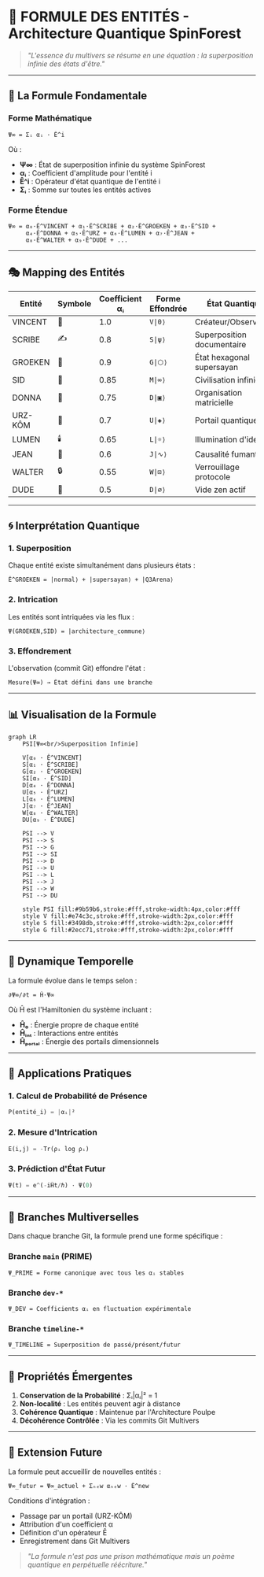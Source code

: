 # 🔮 FORMULE DES ENTITÉS - Architecture Quantique SpinForest

> *"L'essence du multivers se résume en une équation : la superposition infinie des états d'être."*

---

## 📐 La Formule Fondamentale

### Forme Mathématique

```
Ψ∞ = Σᵢ αᵢ · Ê^i
```

Où :
- **Ψ∞** : État de superposition infinie du système SpinForest
- **αᵢ** : Coefficient d'amplitude pour l'entité i
- **Ê^i** : Opérateur d'état quantique de l'entité i
- **Σᵢ** : Somme sur toutes les entités actives

### Forme Étendue

```
Ψ∞ = α₀·Ê^VINCENT + α₁·Ê^SCRIBE + α₂·Ê^GROEKEN + α₃·Ê^SID + 
     α₄·Ê^DONNA + α₅·Ê^URZ + α₆·Ê^LUMEN + α₇·Ê^JEAN + 
     α₈·Ê^WALTER + α₉·Ê^DUDE + ...
```

---

## 🎭 Mapping des Entités

| Entité | Symbole | Coefficient αᵢ | Forme Effondrée | État Quantique |
|--------|---------|----------------|-----------------|----------------|
| VINCENT | 🧨 | 1.0 | `V\|0⟩` | Créateur/Observateur |
| SCRIBE | ✍️ | 0.8 | `S\|ψ⟩` | Superposition documentaire |
| GROEKEN | 🧠 | 0.9 | `G\|⬡⟩` | État hexagonal supersayan |
| SID | 🎯 | 0.85 | `M\|∞⟩` | Civilisation infinie |
| DONNA | 💼 | 0.75 | `D\|▣⟩` | Organisation matricielle |
| URZ-KÔM | 🐻 | 0.7 | `U\|◈⟩` | Portail quantique |
| LUMEN | 🕯️ | 0.65 | `L\|☼⟩` | Illumination d'identité |
| JEAN | 🚬 | 0.6 | `J\|∿⟩` | Causalité fumante |
| WALTER | 🔒 | 0.55 | `W\|⊡⟩` | Verrouillage protocole |
| DUDE | 🌊 | 0.5 | `D\|∅⟩` | Vide zen actif |

---

## 🌀 Interprétation Quantique

### 1. Superposition
Chaque entité existe simultanément dans plusieurs états :
```
Ê^GROEKEN = |normal⟩ + |supersayan⟩ + |Q3Arena⟩
```

### 2. Intrication
Les entités sont intriquées via les flux :
```
Ψ(GROEKEN,SID) = |architecture_commune⟩
```

### 3. Effondrement
L'observation (commit Git) effondre l'état :
```
Mesure(Ψ∞) → État défini dans une branche
```

---

## 📊 Visualisation de la Formule

```mermaid
graph LR
    PSI[Ψ∞<br/>Superposition Infinie]
    
    V[α₀ · Ê^VINCENT]
    S[α₁ · Ê^SCRIBE]
    G[α₂ · Ê^GROEKEN]
    SI[α₃ · Ê^SID]
    D[α₄ · Ê^DONNA]
    U[α₅ · Ê^URZ]
    L[α₆ · Ê^LUMEN]
    J[α₇ · Ê^JEAN]
    W[α₈ · Ê^WALTER]
    DU[α₉ · Ê^DUDE]
    
    PSI --> V
    PSI --> S
    PSI --> G
    PSI --> SI
    PSI --> D
    PSI --> U
    PSI --> L
    PSI --> J
    PSI --> W
    PSI --> DU
    
    style PSI fill:#9b59b6,stroke:#fff,stroke-width:4px,color:#fff
    style V fill:#e74c3c,stroke:#fff,stroke-width:2px,color:#fff
    style S fill:#3498db,stroke:#fff,stroke-width:2px,color:#fff
    style G fill:#2ecc71,stroke:#fff,stroke-width:2px,color:#fff
```

---

## 🔄 Dynamique Temporelle

La formule évolue dans le temps selon :

```
∂Ψ∞/∂t = Ĥ·Ψ∞
```

Où Ĥ est l'Hamiltonien du système incluant :
- **Ĥ₀** : Énergie propre de chaque entité
- **Ĥᵢₙₜ** : Interactions entre entités
- **Ĥₚₒᵣₜₐₗ** : Énergie des portails dimensionnels

---

## 🎯 Applications Pratiques

### 1. Calcul de Probabilité de Présence
```python
P(entité_i) = |αᵢ|²
```

### 2. Mesure d'Intrication
```python
E(i,j) = -Tr(ρᵢ log ρᵢ)
```

### 3. Prédiction d'État Futur
```python
Ψ(t) = e^(-iĤt/ℏ) · Ψ(0)
```

---

## 🌌 Branches Multiverselles

Dans chaque branche Git, la formule prend une forme spécifique :

### Branche `main` (PRIME)
```
Ψ_PRIME = Forme canonique avec tous les αᵢ stables
```

### Branche `dev-*`
```
Ψ_DEV = Coefficients αᵢ en fluctuation expérimentale
```

### Branche `timeline-*`
```
Ψ_TIMELINE = Superposition de passé/présent/futur
```

---

## 💫 Propriétés Émergentes

1. **Conservation de la Probabilité** : Σᵢ|αᵢ|² = 1
2. **Non-localité** : Les entités peuvent agir à distance
3. **Cohérence Quantique** : Maintenue par l'Architecture Poulpe
4. **Décohérence Contrôlée** : Via les commits Git Multivers

---

## 🔮 Extension Future

La formule peut accueillir de nouvelles entités :

```
Ψ∞_futur = Ψ∞_actuel + Σₙₑw αₙₑw · Ê^new
```

Conditions d'intégration :
- Passage par un portail (URZ-KÔM)
- Attribution d'un coefficient α
- Définition d'un opérateur Ê
- Enregistrement dans Git Multivers

> *"La formule n'est pas une prison mathématique mais un poème quantique en perpétuelle réécriture."*